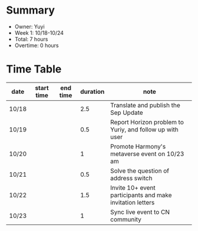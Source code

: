 # Summary
* Owner: Yuyi
* Week 1: 10/18-10/24
* Total: 7 hours
* Overtime: 0 hours

# Time Table
| date  | start time  | end time | duration  |  note |
|---|---|---|---|---|
| 10/18 |   |   | 2.5 | Translate and publish the Sep Update  |
| 10/19 |   |   | 0.5 | Report Horizon problem to Yuriy, and follow up with user |
| 10/20 |   |   | 1 | Promote Harmony's metaverse event on 10/23 am  |
| 10/21 |   |   | 0.5 | Solve the question of address switch |
| 10/22 |   |   | 1.5 | Invite 10+ event participants and make invitation letters |
| 10/23 |   |   | 1 | Sync live event to CN community |
